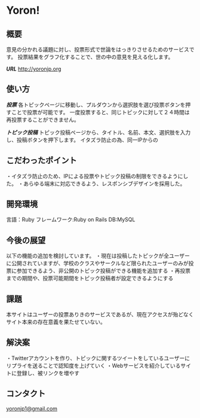 # Yoron!

## 概要
意見の分かれる議題に対し、投票形式で世論をはっきりさせるためのサービスです。
投票結果をグラフ化することで、世の中の意見を見える化します。

***URL***
http://yoronjp.org

## 使い方
***投票***
各トピックページに移動し、プルダウンから選択肢を選び投票ボタンを押すことで投票が可能です。
一度投票すると、同じトピックに対して２４時間は再投票することができません。

***トピック投稿***
トピック投稿ページから、タイトル、名前、本文、選択肢を入力し、投稿ボタンを押下します。
イタズラ防止の為、同一IPからの

## こだわったポイント
・イタズラ防止のため、IPによる投票やトピック投稿の制限をできるようにした。
・あらゆる端末に対応できるよう、レスポンシブデザインを採用した。

## 開発環境
言語：Ruby
フレームワーク:Ruby on Rails
DB:MySQL


## 今後の展望
以下の機能の追加を検討しています。
・現在は投稿したトピックが全ユーザーに公開されていますが、学校のクラスやサークルなど限られたユーザーのみが投票に参加できるよう、非公開のトピック投稿ができる機能を追加する
・再投票までの期間や、投票可能期間をトピック投稿者が設定できるようにする

## 課題
本サイトはユーザーの投票ありきのサービスであるが、現在アクセスが殆どなくサイト本来の存在意義を果たせていない。

## 解決案
・Twitterアカウントを作り、トピックに関するツイートをしているユーザーにリプライを送ることで認知度を上げていく
・Webサービスを紹介しているサイトに登録し、被リンクを増やす

## コンタクト
yoronjp1@gmail.com
